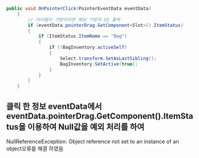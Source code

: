 ```cs
public void OnPointerClick(PointerEventData eventData)
    {
        // 아이템이 가방이라면 해당 가방의 UI 출력
        if (eventData.pointerDrag.GetComponent<Slot>().ItemStatus)
        {
            if (ItemStatus.ItemName == "Bag")
            {
                if (!BagInventory.activeSelf)
                {
                    Select.transform.SetAsLastSibling();
                    BagInventory.SetActive(true);
                }
            }
        }
    }
```

## 클릭 한 정보 eventData에서 eventData.pointerDrag.GetComponent<Slot>().ItemStatus을 이용하여 Null값을 예외 처리를 하여
NullReferenceException: Object reference not set to an instance of an object오류를 해결 하였음
